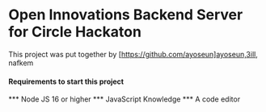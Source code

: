 # Open Innovations Backend Server for Circle Hackaton

This project was put together by [https://github.com/ayoseun]ayoseun,3ill, nafkem

#### Requirements to start this project

*** Node JS 16 or higher
*** JavaScript Knowledge
*** A code editor 


